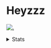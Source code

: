 # Heyzzz  

[![.](https://skillicons.dev/icons?i=ts,nextjs,nestjs,mongodb)](https://skillicons.dev)  

<details>
<summary>Stats</summary
<!--START_SECTION:waka-->

```txt
TypeScript                 7 hrs 1 min     █████████▓░░░░░░░░░░░░░░░   39.05 %
MDX                        4 hrs 44 mins   ██████▓░░░░░░░░░░░░░░░░░░   26.29 %
JavaScript                 4 hrs 2 mins    █████▓░░░░░░░░░░░░░░░░░░░   22.48 %
Other                      1 hr 15 mins    █▓░░░░░░░░░░░░░░░░░░░░░░░   07.01 %
Bash                       14 mins         ▒░░░░░░░░░░░░░░░░░░░░░░░░   01.32 %
```

<!--END_SECTION:waka-->
</details>
